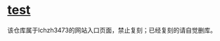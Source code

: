 # [test](https://lchz&#104;3473.github.io "lchz&#104;3473's Homepage")

该仓库属于lchz&#104;3473的网站入口页面，禁止复刻；已经复刻的请自觉删库。
